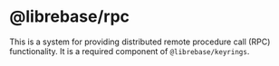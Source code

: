 # @librebase/rpc

This is a system for providing distributed remote procedure call (RPC) functionality. It is a required component of `@librebase/keyrings`.
